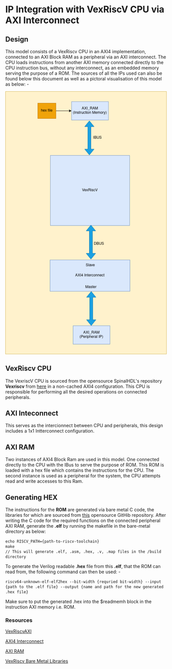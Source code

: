 # IP Integration with VexRiscV CPU via AXI Interconnect

## Design
This model consists of a VexRiscv CPU in an AXI4 implementation, connected to an AXI Block RAM as a peripheral via an AXI interconnect. The CPU loads instructions from another AXI memory connected directly to the CPU instruction bus, without any interconnect, as an embedded memory serving the purpose of a ROM. The sources of all the IPs used can also be found below this document as well as a pictoral visualisation of this model as below: -

![vexriscv_ram.png](./../../docs/vexriscv_ram.png)

## VexRiscv CPU
The VexriscV CPU is sourced from the opensource SpinalHDL's repository **Vexriscv** from [here](https://github.com/SpinalHDL/VexRiscv/blob/master/src/main/scala/vexriscv/demo/VexRiscvAxi4WithIntegratedJtag.scala) in a non-cached AXI4 configuration. This CPU is responsible for performing all the desired operations on connected peripherals. 

## AXI Inteconnect
This serves as the intercionnect between CPU and peripherals, this design includes a 1x1 Intterconnect configuration.

## AXI RAM
Two instances of AXI4 Block Ram are used in this model. One connected directly to the CPU with the IBus to serve the purpose of ROM. This ROM is loaded with a hex file which contains the instructions for the CPU. The second instance is used as a peripheral for the system, the CPU attempts read and write accesses to this Ram.

## Generating HEX
The instructions for the **ROM** are generated via bare metal C code, the libraries for which are sourced from [this](https://github.com/SpinalHDL/VexRiscvSocSoftware) opensource GitHib repository. After writing the C code for the required functions on the connected peripheral AXI RAM, generate the **.elf** by running the makefile in the bare-metal directory as below:
```
echo RISCV_PATH={path-to-riscv-toolchain}
make
// This will generate .elf, .asm, .hex, .v, .map files in the /build directory
```
To generate the Verilog readable **.hex** file from this **.elf**, that the ROM can read from, the following command can then be used: -
```
riscv64-unknown-elf-elf2hex --bit-width {requried bit-width} --input {path to the .elf file} --output {name and path for the new generated .hex file}
```
Make sure to put the generated .hex into the $readmemh block in the instruction AXI memory i.e. ROM.
### Resources
[VexRiscvAXI](https://github.com/SpinalHDL/VexRiscv/blob/master/src/main/scala/vexriscv/demo/VexRiscvAxi4WithIntegratedJtag.scala)

[AXI4 Interconnect](https://github.com/alexforencich/verilog-axi/blob/master/rtl/axi_interconnect.v)

[AXI RAM](https://github.com/alexforencich/verilog-axi/blob/master/rtl/axi_ram.v)

[VexRiscv Bare Metal Libraries](https://github.com/SpinalHDL/VexRiscvSocSoftware) 
